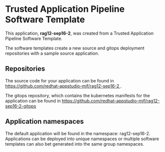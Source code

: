# Trusted Application Pipeline Software Template

This application, **rag12-sep16-2**, was created from a Trusted Application Pipeline Software Template.

The software templates create a new source and gitops deployment repositories with a sample source application. 

## Repositories

The source code for your application can be found in [https://github.com/redhat-appstudio-mjf/rag12-sep16-2 ](https://github.com/redhat-appstudio-mjf/rag12-sep16-2 ).
 
The gitops repository, which contains the kubernetes manifests for the application can be found in 
[https://github.com/redhat-appstudio-mjf/rag12-sep16-2-gitops ](https://github.com/redhat-appstudio-mjf/rag12-sep16-2-gitops ) 

## Application namespaces 

The default application will be found in the namespace: rag12-sep16-2. Applications can be deployed into unique namespaces or multiple software templates can also bet generated into the same group namespaces.  